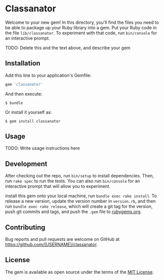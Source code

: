# Classanator

Welcome to your new gem! In this directory, you'll find the files you need to be able to package up your Ruby library into a gem. Put your Ruby code in the file `lib/classanator`. To experiment with that code, run `bin/console` for an interactive prompt.

TODO: Delete this and the text above, and describe your gem

## Installation

Add this line to your application's Gemfile:

```ruby
gem 'classanator'
```

And then execute:

    $ bundle

Or install it yourself as:

    $ gem install classanator

## Usage

TODO: Write usage instructions here

## Development

After checking out the repo, run `bin/setup` to install dependencies. Then, run `rake spec` to run the tests. You can also run `bin/console` for an interactive prompt that will allow you to experiment.

install this gem onto your local machine, run `bundle exec rake install`. To release a new version, update the version number in `version.rb`, and then run `bundle exec rake release`, which will create a git tag for the version, push git commits and tags, and push the `.gem` file to [rubygems.org](https://rubygems.org).

## Contributing

Bug reports and pull requests are welcome on GitHub at https://github.com/[USERNAME]/classanator.

## License

The gem is available as open source under the terms of the [MIT License](https://opensource.org/licenses/MIT).
